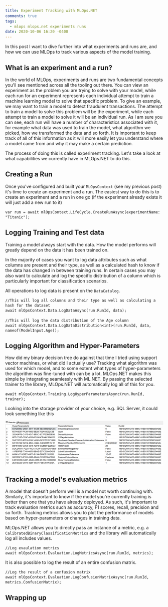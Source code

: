```yaml
---
title: Experiment Tracking with MLOps.NET
comments: true
tags:
  - mlops mlops.net experiments runs
date: 2020-10-06 16:20 -0400
---
```

In this post I want to dive further into what experiments and runs are, and how we can use MLOps to track various aspects of the model training.

## What is an experiment and a run?

In the world of MLOps, experiments and runs are two fundamental concepts you'll see mentioned across all the tooling out there. You can view an experiment as the problem you are trying to solve with your model, while each run for an experiment represents each individual attempt to train a machine learning model to solve that specific problem. To give an example, we may want to train a model to detect fraudulent transactions. The attempt to train a model to solve this problem will be the experiment, while each attempt to train a model to solve it will be an individual run. As I am sure you can see, each run will have a number of characteristics associated with it, for example what data was used to train the model, what algorithm we picked, how we transformed the data and so forth. It is important to keep track of all of this information as it will more easily let you understand where a model came from and why it may make a certain prediction.

The process of doing this is called experiment tracking. Let's take a look at what capabilities we currently have in MLOps.NET to do this.

## Creating a Run

Once you've configured and built your `MLOpsContext` (see my previous post) it's time to create an experiment and a run. The easiest way to do this is to create an experiment and a run in one go (if the experiment already exists it will just add a new run to it)

```
var run = await mlOpsContext.LifeCycle.CreateRunAsync(experimentName: "Titanic");
```

## Logging Training and Test data

Training a model always start with the data. How the model performs will greatly depend on the data it has been trained on. 

In the majority of cases you want to log data attributes such as what columns are present and their type, as well as a calculated hash to know if the data has changed in between training runs. In certain cases you may also want to calculate and log the specific distribution of a column which is particularly important for classification scenarios.

All operations to log data is present on the `DataCatalog`.

```
//This will log all columns and their type as well as calculating a hash for the dataset
await mlOpsContext.Data.LogDataAsync(run.RunId, data);

//This will log the data distribution of the Age column
await mlOpsContext.Data.LogDataDistribution<int>(run.RunId, data, nameof(ModelInput.Age));
```

## Logging Algorithm and Hyper-Parameters

How did my binary decision tree do against that time I tried using support vector machines, or what did I actually use? Tracking what algorithm was used for which model, and to some extent what types of hyper-parameters the algorithm was fine-tuned with can be a lot. MLOps.NET makes this simple by integrating seamlessly with ML.NET. By passing the selected trainer to the library, MLOps.NET will automatically log all of this for you.

```
await mlOpsContext.Training.LogHyperParametersAsync(run.RunId, trainer);
```

Looking into the storage provider of your choice, e.g. SQL Server, it could look something like this

![](/images/post-images/hyperparameter.png)

## Tracking a model's evaluation metrics
A model that doesn't perform well is a model not worth continuing with. Similarly, it's important to know if the model you're currently training is better than one that you have already deployed. As such, it's important to track evaluation metrics such as accuracy, F1 scores, recall, precision and so forth. Tracking metrics allows you to plot the performance of models based on hyper-parameters or changes in training data. 

MLOps.NET allows you to directly pass an instance of a metric, e.g. a `CalibratedBinaryClassificationMetrics` and the library will automatically log all includes values.

```
//Log evaulation metrics
await mlOpsContext.Evaluation.LogMetricsAsync(run.RunId, metrics);
```

It is also possible to log the result of an entire confusion matrix.
```
//Log the result of a confusion matrix
await mlOpsContext.Evaluation.LogConfusionMatrixAsync(run.RunId, metrics.ConfusionMatrix);

```


## Wrapping up